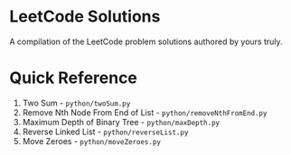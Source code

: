 # LeetCode Solutions

A compilation of the LeetCode problem solutions authored by yours truly.

# Quick Reference

1. Two Sum - `python/twoSum.py`
19. Remove Nth Node From End of List - `python/removeNthFromEnd.py`
104. Maximum Depth of Binary Tree - `python/maxDepth.py`
206. Reverse Linked List - `python/reverseList.py`
283. Move Zeroes - `python/moveZeroes.py`